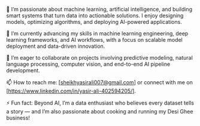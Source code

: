 👀 I’m passionate about machine learning, artificial intelligence, and building smart systems that turn data into actionable solutions. I enjoy designing models, optimizing algorithms, and deploying AI-powered applications.

🌱 I’m currently advancing my skills in machine learning engineering, deep learning frameworks, and AI workflows, with a focus on scalable model deployment and data-driven innovation.

💞️ I’m eager to collaborate on projects involving predictive modeling, natural language processing, computer vision, and end-to-end AI pipeline development.

📫 How to reach me: [sheikhyasirali007@gmail.com] or connect with me on [https://www.linkedin.com/in/yasir-ali-402594205/].

⚡ Fun fact: Beyond AI, I’m a data enthusiast who believes every dataset tells a story — and I’m also passionate about cooking and running my Desi Ghee business!
